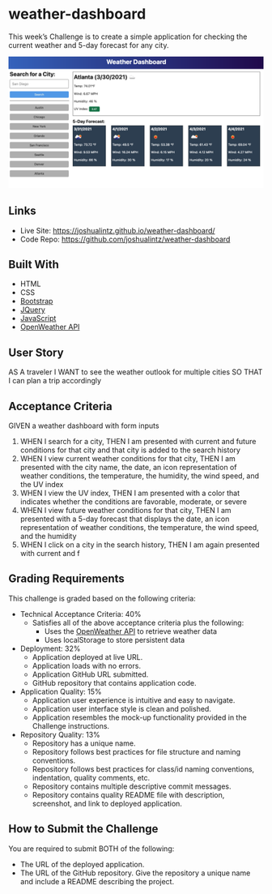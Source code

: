 # weather-dashboard

This week’s Challenge is to create a simple application for checking the current weather and 5-day forecast for any city.

<a href="https://joshualintz.github.io/weather-dashboard/"><img width="728" src="./assets/images/06-server-side-apis-homework-demo.png" alt="Mock-Up"></a>

## Links
* Live Site: https://joshualintz.github.io/weather-dashboard/
* Code Repo: https://github.com/joshualintz/weather-dashboard

## Built With
* HTML
* CSS
* [Bootstrap](https://getbootstrap.com/)
* [JQuery](https://jquery.com/)
* [JavaScript](https://www.javascript.com/)
* [OpenWeather API](https://openweathermap.org/api/one-call-api)

## User Story

AS A traveler
I WANT to see the weather outlook for multiple cities
SO THAT I can plan a trip accordingly

## Acceptance Criteria

GIVEN a weather dashboard with form inputs

1. WHEN I search for a city, THEN I am presented with current and future conditions for that city and that city is added to the search history
2. WHEN I view current weather conditions for that city, THEN I am presented with the city name, the date, an icon representation of weather conditions, the temperature, the humidity, the wind speed, and the UV index
3. WHEN I view the UV index, THEN I am presented with a color that indicates whether the conditions are favorable, moderate, or severe
4. WHEN I view future weather conditions for that city, THEN I am presented with a 5-day forecast that displays the date, an icon representation of weather conditions, the temperature, the wind speed, and the humidity
5. WHEN I click on a city in the search history, THEN I am again presented with current and f

## Grading Requirements

This challenge is graded based on the following criteria:

* Technical Acceptance Criteria: 40%
    * Satisfies all of the above acceptance criteria plus the following:
        * Uses the [OpenWeather API](https://openweathermap.org/api/one-call-api) to retrieve weather data
        * Uses localStorage to store persistent data
* Deployment: 32%
    * Application deployed at live URL.
    * Application loads with no errors.
    * Application GitHub URL submitted.
    * GitHub repository that contains application code.
* Application Quality: 15%
    * Application user experience is intuitive and easy to navigate.
    * Application user interface style is clean and polished.
    * Application resembles the mock-up functionality provided in the Challenge instructions.
* Repository Quality: 13%
    * Repository has a unique name.
    * Repository follows best practices for file structure and naming conventions.
    * Repository follows best practices for class/id naming conventions, indentation, quality comments, etc.
    * Repository contains multiple descriptive commit messages.
    * Repository contains quality README file with description, screenshot, and link to deployed application.

## How to Submit the Challenge

You are required to submit BOTH of the following:
* The URL of the deployed application.
* The URL of the GitHub repository. Give the repository a unique name and include a README describing the project.